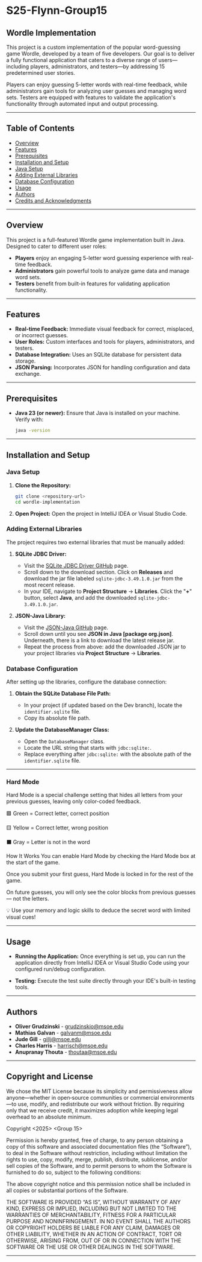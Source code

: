 # S25-Flynn-Group15
## Wordle Implementation

This project is a custom implementation of the popular word-guessing game Wordle, developed by a team of five developers. Our goal is to deliver a fully functional application that caters to a diverse range of users—including players, administrators, and testers—by addressing 15 predetermined user stories.

Players can enjoy guessing 5-letter words with real-time feedback, while administrators gain tools for analyzing user guesses and managing word sets. Testers are equipped with features to validate the application's functionality through automated input and output processing.

---

## Table of Contents

- [Overview](#overview)
- [Features](#features)
- [Prerequisites](#prerequisites)
- [Installation and Setup](#installation-and-setup)
- [Java Setup](#java-setup)
- [Adding External Libraries](#adding-external-libraries)
- [Database Configuration](#database-configuration)
- [Usage](#usage)
- [Authors](#authors)
- [Credits and Acknowledgments](#credits-and-acknowledgments)

---

## Overview

This project is a full-featured Wordle game implementation built in Java. Designed to cater to different user roles:

- **Players** enjoy an engaging 5-letter word guessing experience with real-time feedback.
- **Administrators** gain powerful tools to analyze game data and manage word sets.
- **Testers** benefit from built-in features for validating application functionality.
---

## Features

- **Real-time Feedback:** Immediate visual feedback for correct, misplaced, or incorrect guesses.
- **User Roles:** Custom interfaces and tools for players, administrators, and testers.
- **Database Integration:** Uses an SQLite database for persistent data storage.
- **JSON Parsing:** Incorporates JSON for handling configuration and data exchange.

---

## Prerequisites

- **Java 23 (or newer):** Ensure that Java is installed on your machine. Verify with:
  ```bash
  java -version
  ```

---

## Installation and Setup

### Java Setup

1. **Clone the Repository:**
   ```bash
   git clone <repository-url>
   cd wordle-implementation
   ```

2. **Open Project:**
   Open the project in IntelliJ IDEA or Visual Studio Code.

### Adding External Libraries

The project requires two external libraries that must be manually added:

1. **SQLite JDBC Driver:**
    - Visit the [SQLite JDBC Driver GitHub](https://github.com/xerial/sqlite-jdbc) page.
    - Scroll down to the download section. Click on **Releases** and download the jar file labeled `sqlite-jdbc-3.49.1.0.jar` from the most recent release.
    - In your IDE, navigate to **Project Structure** → **Libraries**. Click the "**+**" button, select **Java**, and add the downloaded `sqlite-jdbc-3.49.1.0.jar`.

2. **JSON-Java Library:**
    - Visit the [JSON-Java GitHub](https://github.com/stleary/JSON-java) page.
    - Scroll down until you see **JSON in Java [package org.json]**. Underneath, there is a link to download the latest release jar.
    - Repeat the process from above: add the downloaded JSON jar to your project libraries via **Project Structure** → **Libraries**.

### Database Configuration

After setting up the libraries, configure the database connection:

1. **Obtain the SQLite Database File Path:**
    - In your project (if updated based on the Dev branch), locate the `identifier.sqlite` file.
    - Copy its absolute file path.

2. **Update the DatabaseManager Class:**
    - Open the `DatabaseManager` class.
    - Locate the URL string that starts with `jdbc:sqlite:`.
    - Replace everything after `jdbc:sqlite:` with the absolute path of the `identifier.sqlite` file.

---

### Hard Mode

Hard Mode is a special challenge setting that hides all letters from your previous guesses, 
leaving only color-coded feedback.

🟩 Green = Correct letter, correct position

🟨 Yellow = Correct letter, wrong position

⬛ Gray = Letter is not in the word

How It Works
You can enable Hard Mode by checking the Hard Mode box at the start of the game.

Once you submit your first guess, Hard Mode is locked in for the rest of the game.

On future guesses, you will only see the color blocks from previous guesses — not the letters.

💡 Use your memory and logic skills to deduce the secret word with limited visual cues!

---

## Usage

- **Running the Application:**
  Once everything is set up, you can run the application directly from IntelliJ IDEA or Visual Studio Code using your configured run/debug configuration.

- **Testing:**
  Execute the test suite directly through your IDE's built-in testing tools.

---

## Authors

- **Oliver Grudzinski** - [grudzinskio@msoe.edu](mailto:grudzinskio@msoe.edu)
- **Mathias Galvan** - [galvanm@msoe.edu](mailto:galvanm@msoe.edu)
- **Jude Gill** - [gillj@msoe.edu](mailto:gillj@msoe.edu)
- **Charles Harris** - [harrisch@msoe.edu](mailto:harrisch@msoe.edu)
- **Anupranay Thouta** - [thoutaa@msoe.edu](mailto:thoutaa@msoe.edu)

---

## Copyright and License

We chose the MIT License because its simplicity and permissiveness allow anyone—whether in open‑source communities or commercial 
environments—to use, modify, and redistribute our work without friction. By requiring only that we receive credit,
it maximizes adoption while keeping legal overhead to an absolute minimum.

Copyright <2025> <Group 15>

Permission is hereby granted, free of charge, to any person obtaining a copy of this software and associated documentation files (the “Software”),
to deal in the Software without restriction, including without limitation the rights to use, copy, modify, merge, publish, distribute, sublicense,
and/or sell copies of the Software, and to permit persons to whom the Software is furnished to do so, subject to the following conditions:

The above copyright notice and this permission notice shall be included in all copies or substantial portions of the Software.

THE SOFTWARE IS PROVIDED “AS IS”, WITHOUT WARRANTY OF ANY KIND, EXPRESS OR IMPLIED, INCLUDING BUT NOT LIMITED TO THE WARRANTIES OF MERCHANTABILITY,
FITNESS FOR A PARTICULAR PURPOSE AND NONINFRINGEMENT. IN NO EVENT SHALL THE AUTHORS OR COPYRIGHT HOLDERS BE LIABLE FOR ANY CLAIM, DAMAGES OR OTHER LIABILITY,
WHETHER IN AN ACTION OF CONTRACT, TORT OR OTHERWISE, ARISING FROM, OUT OF OR IN CONNECTION WITH THE SOFTWARE OR THE USE OR OTHER DEALINGS IN THE SOFTWARE.

---
